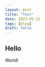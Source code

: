 ```yaml
---
layout: post
title: "Test"
date: 2023-05-22
tags: [blog]
draft: false
---
```


## Hello

<!--more-->

World!

